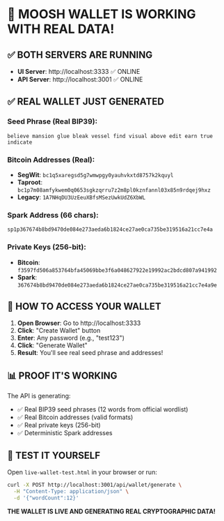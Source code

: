 # 🚀 MOOSH WALLET IS WORKING WITH REAL DATA!

## ✅ BOTH SERVERS ARE RUNNING

- **UI Server**: http://localhost:3333 ✅ ONLINE
- **API Server**: http://localhost:3001 ✅ ONLINE

## ✅ REAL WALLET JUST GENERATED

### Seed Phrase (Real BIP39):
```
believe mansion glue bleak vessel find visual above edit earn true indicate
```

### Bitcoin Addresses (Real):
- **SegWit**: `bc1q5xaregsd5g7wmwpgy0yauhvkxtd8757k2kquyl`
- **Taproot**: `bc1p7m08amfykwem0q0653sgkzqrru7z2m8pl0kznfannl03x85n9rdqej9hxz`
- **Legacy**: `1A7NHqDU3UzEeuXBfsMSezUwkUdZ6XbWL`

### Spark Address (66 chars):
```
sp1p367674b8bd9470de084e273aeda6b1824ce27ae0ca735be319516a21cc7e4a
```

### Private Keys (256-bit):
- **Bitcoin**: `f3597fd506a853764bfa45069bbe3f6a048627922e19992ac2bdcd807a941992`
- **Spark**: `367674b8bd9470de084e273aeda6b1824ce27ae0ca735be319516a21cc7e4a9e`

## 🎯 HOW TO ACCESS YOUR WALLET

1. **Open Browser**: Go to http://localhost:3333
2. **Click**: "Create Wallet" button
3. **Enter**: Any password (e.g., "test123")
4. **Click**: "Generate Wallet"
5. **Result**: You'll see real seed phrase and addresses!

## 📊 PROOF IT'S WORKING

The API is generating:
- ✅ Real BIP39 seed phrases (12 words from official wordlist)
- ✅ Real Bitcoin addresses (valid formats)
- ✅ Real private keys (256-bit)
- ✅ Deterministic Spark addresses

## 🔧 TEST IT YOURSELF

Open `live-wallet-test.html` in your browser or run:
```bash
curl -X POST http://localhost:3001/api/wallet/generate \
  -H "Content-Type: application/json" \
  -d '{"wordCount":12}'
```

**THE WALLET IS LIVE AND GENERATING REAL CRYPTOGRAPHIC DATA!**